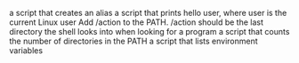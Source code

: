 a script that creates an alias
 a script that prints hello user, where user is the current Linux user
Add /action to the PATH. /action should be the last directory the shell looks into when looking for a program
 a script that counts the number of directories in the PATH
a script that lists environment variables
